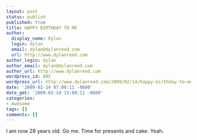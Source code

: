 ```yaml
---
layout: post
status: publish
published: true
title: HAPPY BIRTHDAY TO ME
author:
  display_name: Dylan
  login: dylan
  email: dylan@dylanreed.com
  url: http://www.dylanreed.com
author_login: dylan
author_email: dylan@dylanreed.com
author_url: http://www.dylanreed.com
wordpress_id: 685
wordpress_url: http://www.dylanreed.com/2009/02/14/happy-birthday-to-me/
date: '2009-02-14 07:00:11 -0600'
date_gmt: '2009-02-14 15:00:11 -0600'
categories:
- Awesome
tags: []
comments: []
---
```

<p>I am now 28 years old. Go me. Time for presents and cake. Yeah.</p>
